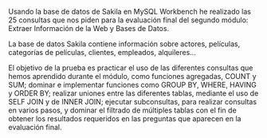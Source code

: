 Usando la base de datos de Sakila en MySQL Workbench he realizado las 25 consultas que nos piden para la evaluación final del segundo módulo: Extraer Información de la Web y Bases de Datos.

La base de datos Sakila contiene información sobre actores, películas, categorías de películas, clientes, empleados, alquileres...

El objetivo de la prueba es practicar el uso de las diferentes consultas que hemos aprendido durante el módulo, como funciones agregadas, COUNT y SUM; dominar e implementar funciones como GROUP BY, WHERE, HAVING y ORDER BY; realizar uniones entre las diferentes tablas, mediante el uso de SELF JOIN y de INNER JOIN; ejecutar subconsultas, para realizar consultas en varios pasos, y dominar el filtrado de múltiples tablas con el fin de obtener los resultados requeridos en las preguntas que aparecen en la evaluación final.


